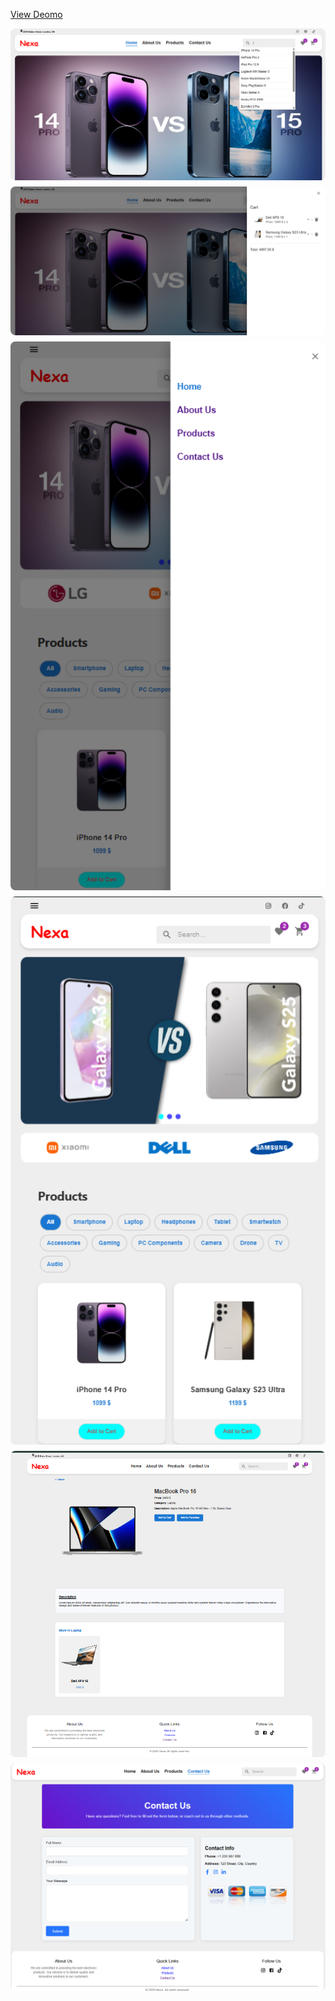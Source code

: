 <a href="https://electronic-products-seven.vercel.app/">View Deomo</a>

<div style="display: grid; grid-template-columns: repeat(auto-fit, minmax(300px, 1fr)); grid-gap: 10px;">
  <img src="./src/assets/img/1.png" alt="Screenshot 1" style="width:100%; border-radius: 8px;">
  <img src="./src/assets/img/2.png" alt="Screenshot 2" style="width:100%; border-radius: 8px;">
  <img src="./src/assets/img/3.png" alt="Screenshot 3" style="width:100%; border-radius: 8px;">
  <img src="./src/assets/img/4.png" alt="Screenshot 4" style="width:100%; border-radius: 8px;">
  <img src="./src/assets/img/5.png" alt="Screenshot 5" style="width:100%; border-radius: 8px;">
  <img src="./src/assets/img/6.png" alt="Screenshot 6" style="width:100%; border-radius: 8px;">
</div>
